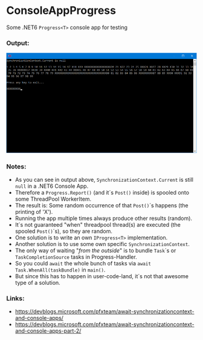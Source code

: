 # ConsoleAppProgress

Some .NET6 `Progress<T>` console app for testing

### Output:
![Output](img/output.png)

### Notes:
- As you can see in output above, `SynchronizationContext.Current` is still `null` in a .NET6 Console App.
- Therefore a `Progress.Report()` (and it´s `Post()` inside) is spooled onto some ThreadPool WorkerItem.
- The result is: Some random occurrence of that `Post()`´s happens (the printing of 'X').
- Running the app multiple times always produce other results (random).
- It´s not guaranteed "when" threadpool thread(s) are executed (the spooled `Post()`´s), so they are random.
- One solution is to write an own `IProgress<T>` implementation.
- Another solution is to use some own specific `SynchronizationContext`.
- The only way of waiting "_from the outside_" is to bundle `Task`´s or `TaskCompletionSource` tasks in Progress-Handler.
- So you could `await` the whole bunch of tasks via `await Task.WhenAll(taskBundle)` in `main()`.
- But since this has to happen in user-code-land, it´s not that awesome type of a solution.

### Links:
- https://devblogs.microsoft.com/pfxteam/await-synchronizationcontext-and-console-apps/
- https://devblogs.microsoft.com/pfxteam/await-synchronizationcontext-and-console-apps-part-2/
